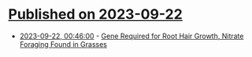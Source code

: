 # [Published on 2023-09-22](index.md)

* [2023-09-22, 00:46:00](https://soylentnews.org/article.pl?sid=23/09/20/023210&from=rss) - [Gene Required for Root Hair Growth, Nitrate Foraging Found in Grasses](https://soylentnews.org/article.pl?sid=23/09/20/023210&from=rss)
